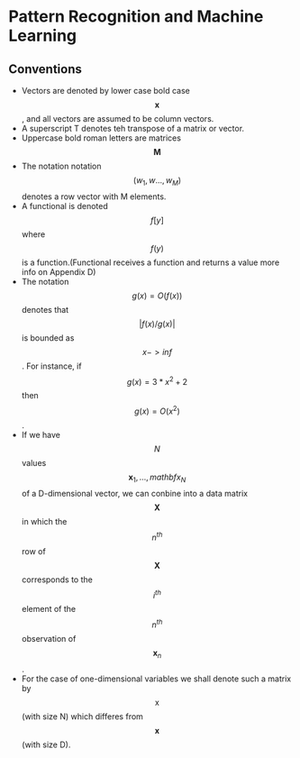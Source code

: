 # Pattern Recognition and Machine Learning

## Conventions
* Vectors are denoted by lower case bold case $$ \mathbf{x} $$, and all vectors are assumed to be column vectors.
* A superscript T denotes teh transpose of a matrix or vector.
* Uppercase bold roman letters are matrices $$ \mathbf{M} $$
* The notation notation $$ (w_1, w..., w_M) $$ denotes a row vector with M elements.
* A functional is denoted $$ f[y] $$ where $$ f(y) $$ is a function.(Functional receives a function and returns a value more info on Appendix D)
* The notation $$ g(x) = O(f(x)) $$  denotes that $$ |f(x)/g(x)| $$ is bounded as $$ x -> inf $$. For instance, if $$ g(x) = 3*x^2 + 2 $$ then $$ g(x) = O(x^2) $$.
* If we have $$ N $$ values $$ \mathbf{x}_1, ...,mathbf{x}_N $$ of a D-dimensional vector, we can conbine into a data matrix $$ \mathbf{X} $$ in which the $$ n^{th} $$ row of $$ \mathbf{X} $$ corresponds to the $$ i^{th} $$ element of the $$ n^{th} $$ observation of $$ \mathbf{x}_n $$.
* For the case of one-dimensional variables we shall denote such a matrix by $$ \mathsf{x} $$ (with size N) which differes from $$ \mathbf{x} $$ (with size D).

